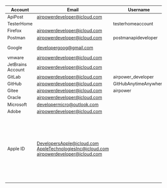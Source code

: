 | Account           | Email                                                        | Username              | Password  | remark                                                       |
| ----------------- | ------------------------------------------------------------ | --------------------- | --------- | ------------------------------------------------------------ |
| ApiPost           | airpowerdeveloper@icloud.com                                 |                       | Gyfz9415  |                                                              |
| TesterHome        |                                                              | testerhomeaccount     | Gyfz9415  |                                                              |
| Firefox           | airpowerdeveloper@icloud.com                                 |                       | gyfz9415  |                                                              |
| Postman           | airpowerdeveloper@icloud.com                                 | postmanapideveloper   | Gyfz9415  |                                                              |
| Google            | developergoog@gmail.com                                      |                       | gyfz9415  | 辅助电子邮件地址<br/>airpowerdeveloper@icloud.com            |
| vmware            | airpowerdeveloper@icloud.com                                 |                       | Gyfz9415! |                                                              |
| JetBrains Account | airpowerdeveloper@icloud.com                                 |                       | gyfz9415  |                                                              |
| GitLab            | airpowerdeveloper@icloud.com                                 | airpower_developer    | gyfz9415  |                                                              |
| GitHub            | airpowerdeveloper@icloud.com                                 | GitHubAnytimeAnywhere | gyfz9415  |                                                              |
| Gitee             | airpowerdeveloper@icloud.com                                 | airpower              | gyfz9415  |                                                              |
| Oracle            | airpowerdeveloper@icloud.com                                 |                       | Shaoyewo2 |                                                              |
| Microsoft         | [developermicro@outlook.com](mailto:developermicro@outlook.com) |                       | gyfz9415  |                                                              |
| Adobe             | airpowerdeveloper@icloud.com                                 |                       | Gyfz9415  |                                                              |
| Apple ID          | DevelopersApple@icloud.com<br/>AppleTechnologiesInc@icloud.com<br/>airpowerdeveloper@icloud.com |                       |           | ![image-20230716192110597](./应用开发账号.assets/image-20230716192110597.png) |